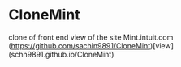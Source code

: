 # CloneMint

clone of front end view of the site Mint.intuit.com
(https://github.com/sachin9891/CloneMint)[view] (schn9891.github.io/CloneMint)
